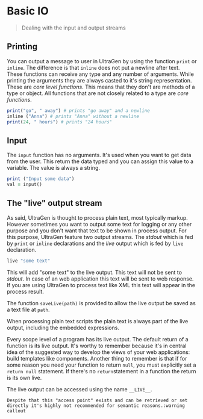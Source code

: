 # Basic IO

>Dealing with the input and output streams

## Printing

You can output a message to user in UltraGen by using the function `print` or `inline`. The difference is that `inline` does not put a newline after text. These functions can receive any type and any number of arguments. While printing the arguments they are always casted to it's string representation. These are *core level functions*. This means that they don't are methods of a type or object. All functions that are not closely related to a type are *core functions*.

```ruby
print("go", " away") # prints "go away" and a newline
inline ("Anna") # prints "Anna" without a newline
print(24, " hours") # prints "24 hours"
```

## Input

The `input` function has no arguments. It's used  when you want to get data from the user. This return the data typed and you can assign this value to a variable. The value is always a string.

```ruby
print ("Input some data")
val = input()
```

## The "live" output stream

As said, UltraGen is thought to process plain text, most typically markup. However sometimes you want to output some text for logging or any other purpose and you don't want that text to be shown in process output. For this  purpose, UltraGen feature two output streams. The *stdout* which is fed by `print` or `inline` declarations and the *live* output which is fed by `live` declaration.

```ruby
live "some text"
```

This will add "some text" to the live output. This text will not be sent to *stdout*. In case of an web application this text will be sent to web response. If you are using UltraGen to process text like XML this text will appear in the process result.

The function `saveLive(path)` is provided to allow the live output be saved as a text file at `path`.

When processing plain text scripts the plain text is always part of the live output, including the embedded expressions.

Every scope level of a program has its live output. The default return of a function is its live output. It's worthy to remember because it's in central idea of the suggested way to develop the views of your web applications: build templates like components. Another thing to remember is that if for some reason you need your function to return `null`, you must explicitly set a `return null` statement. If there's no `return`statement in a function the return is its own live.

The live output can be accessed using the name `__LIVE__`.

```callout
Despite that this "access point" exists and can be retrieved or set directly it's highly not recommended for semantic reasons.:warning
callout
```